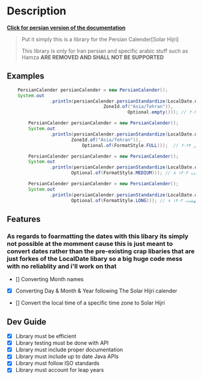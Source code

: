 
# Description

[**Click for persian version of the documentation**](./README.FA.md)
> Put it simply this is a library for the Persian Calender[Solar Hijri]
>
> This library is only for Iran persian and specific arabic stuff such as Hamza **ARE REMOVED AND SHALL NOT BE SUPPORTED**

## Examples
```java
    PersianCalender persianCalender = new PersianCalender();
    System.out
                .println(persianCalender.persianStandardize(LocalDate.now(
                                    ZoneId.of("Asia/Tehran")),
                                             Optional.empty())); // ۲۰۲۴/۷/۸
```
```java
        PersianCalender persianCalender = new PersianCalender();
        System.out
                .println(persianCalender.persianStandardize(LocalDate.now(
                        ZoneId.of("Asia/Tehran")),
                            Optional.of(FormatStyle.FULL)));  // دوشنبه ۸ مهر ۲۰۲۴
```
```java
        PersianCalender persianCalender = new PersianCalender();
        System.out
                .println(persianCalender.persianStandardize(LocalDate.of(1403, 02, 8),
                        Optional.of(FormatStyle.MEDIUM))); // ۸ اردیبهشت ۱۴۰۳
```
```java
        PersianCalender persianCalender = new PersianCalender();
        System.out
                .println(persianCalender.persianStandardize(LocalDate.of(1403, 02, 8),
                        Optional.of(FormatStyle.LONG))); // ۸ اردیبهشت ۱۴۰۳
```

## Features

### As regards to foarmatting the dates with this libary its simply not possible at the momment cause this is just meant to convert dates rather than the pre-existing crap libaries that are just forkes of the LocalDate libary so a big huge code mess with no reliablity and i'll work on that

- [] Converting Month names
- [x] Converting Day & Month & Year following The Solar Hijri calender
- [] Convert the local time of a specific time zone to Solar Hijri



## Dev Guide

- [x] Library must be efficient
- [x] Library testing must be done with API
- [x] Library must include proper documentation
- [x] Library must include up to date Java APIs
- [x] Library must follow ISO standards
- [x] Library must account for leap years
